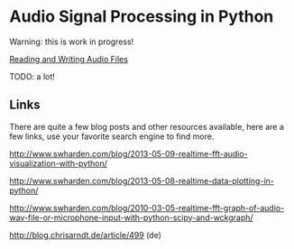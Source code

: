 Audio Signal Processing in Python
=================================

Warning: this is work in progress!

[Reading and Writing Audio Files](audio-files/README.md)

TODO: a lot!

Links
-----

There are quite a few blog posts and other resources available, here are a few
links, use your favorite search engine to find more.

http://www.swharden.com/blog/2013-05-09-realtime-fft-audio-visualization-with-python/

http://www.swharden.com/blog/2013-05-08-realtime-data-plotting-in-python/

http://www.swharden.com/blog/2010-03-05-realtime-fft-graph-of-audio-wav-file-or-microphone-input-with-python-scipy-and-wckgraph/

http://blog.chrisarndt.de/article/499 (de)

<!--
vim:textwidth=80
-->
